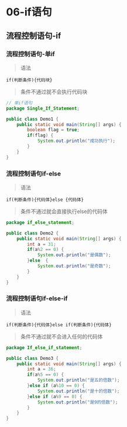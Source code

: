 # 06-if语句
## 流程控制语句-if
### 流程控制语句-单if
> 语法
```text
if(判断条件){代码块}
```

> 条件不通过就不会执行代码块
```java
// 单if语句
package Single_If_Statement;

public class Demo1 {
    public static void main(String[] args) {
        boolean flag = true;
        if(flag) {
            System.out.println("成功执行");
        }
    }
}
```

### 流程控制语句if-else
> 语法
```text
if(判断条件){代码体}else {代码体}
```

> 条件不通过就会直接执行else的代码体
```java
package if_else_statement;

public class Demo2 {
    public static void main(String[] args) {
        int a = 31;
        if(a%2 == 0) {
            System.out.println("是偶数");
        }else  {
            System.out.println("是奇数");
        }
    }
}
```

### 流程控制语句if-else-if
> 语法
```text
if(判断条件){代码体}else if(判断条件){代码体}
```
> 条件不通过就不会进入任何的代码体

```java
package If_else_if_statement;

public class Demo3 {
    public static void main(String[] args) {
        int a = 36;
        if(a%5 == 0) {
            System.out.println("是五的倍数");
        }else if (a%10 == 0) {
            System.out.println("是十的倍数");
        }else if (a%9 == 0) {
            System.out.println("是9的倍数");
        }
    }
}

```


